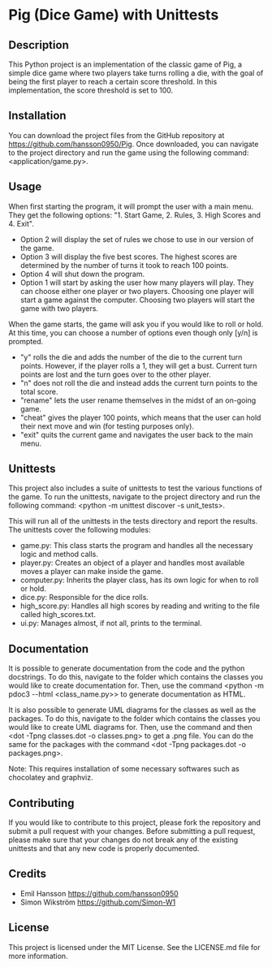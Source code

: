 # Pig (Dice Game) with Unittests

## Description
This Python project is an implementation of the classic game of Pig, a simple dice game where two players take turns rolling a die, with the goal of being the first player to reach a certain score threshold. In this implementation, the score threshold is set to 100.

## Installation
You can download the project files from the GitHub repository at https://github.com/hansson0950/Pig. Once downloaded, you can navigate to the project directory and run the game using the following command: <application/game.py>. 

## Usage
When first starting the program, it will prompt the user with a main menu. They get the following options: "1. Start Game, 2. Rules, 3. High Scores and 4. Exit". 
- Option 2 will display the set of rules we chose to use in our version of the game. 
- Option 3 will display the five best scores. The highest scores are determined by the number of turns it took to reach 100 points.
- Option 4 will shut down the program.
- Option 1 will start by asking the user how many players will play. They can choose either one player or two players. Choosing one player will start a game against the computer. Choosing two players will start the game with two players.

When the game starts, the game will ask you if you would like to roll or hold. At this time, you can choose a number of options even though only [y/n] is prompted.
- "y" rolls the die and adds the number of the die to the current turn points. However, if the player rolls a 1, they will get a bust. Current turn points     are lost and the turn goes over to the other player.
- "n" does not roll the die and instead adds the current turn points to the total score.
- "rename" lets the user rename themselves in the midst of an on-going game. 
- "cheat" gives the player 100 points, which means that the user can hold their next move and win (for testing purposes only).
- "exit" quits the current game and navigates the user back to the main menu.

## Unittests
This project also includes a suite of unittests to test the various functions of the game. To run the unittests, navigate to the project directory and run the following command: <python -m unittest discover -s unit_tests>.

This will run all of the unittests in the tests directory and report the results. The unittests cover the following modules:
- game.py: This class starts the program and handles all the necessary logic and method calls.
- player.py: Creates an object of a player and handles most available moves a player can make inside the game.
- computer.py: Inherits the player class, has its own logic for when to roll or hold.
- dice.py: Responsible for the dice rolls.
- high_score.py: Handles all high scores by reading and writing to the file called high_scores.txt.
- ui.py: Manages almost, if not all, prints to the terminal.

## Documentation
It is possible to generate documentation from the code and the python docstrings. To do this, navigate to the folder which contains the classes you would like to create documentation for. Then, use the command <python -m pdoc3 --html <class_name.py>> to generate documentation as HTML.

It is also possible to generate UML diagrams for the classes as well as the packages. To do this, navigate to the folder which contains the classes you would like to create UML diagrams for. Then, use the command <pyreverse dice.py> and then <dot -Tpng classes.dot -o classes.png> to get a .png file. You can do the same for the packages with the command <dot -Tpng packages.dot -o packages.png>.

Note: This requires installation of some necessary softwares such as chocolatey and graphviz.

## Contributing
If you would like to contribute to this project, please fork the repository and submit a pull request with your changes. Before submitting a pull request, please make sure that your changes do not break any of the existing unittests and that any new code is properly documented.

## Credits
- Emil Hansson https://github.com/hansson0950
- Simon Wikström https://github.com/Simon-W1

## License
This project is licensed under the MIT License. See the LICENSE.md file for more information.
